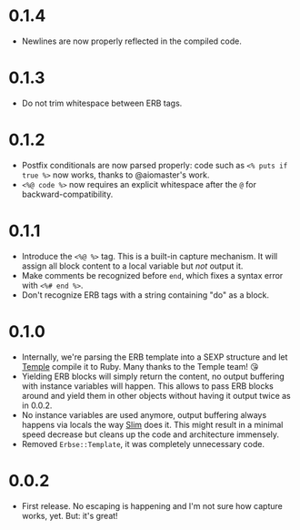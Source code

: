 # 0.1.4

* Newlines are now properly reflected in the compiled code.

# 0.1.3

* Do not trim whitespace between ERB tags.

# 0.1.2

* Postfix conditionals are now parsed properly: code such as `<% puts if true %>` now works, thanks to @aiomaster's work.
* `<%@ code %>` now requires an explicit whitespace after the `@` for backward-compatibility.

# 0.1.1

* Introduce the `<%@ %>` tag. This is a built-in capture mechanism. It will assign all block content to a local variable but *not* output it.
* Make comments be recognized before `end`, which fixes a syntax error with `<%# end %>`.
* Don't recognize ERB tags with a string containing "do" as a block.

# 0.1.0

* Internally, we're parsing the ERB template into a SEXP structure and let [Temple](https://github.com/judofyr/temple) compile it to Ruby. Many thanks to the Temple team! 😘
* Yielding ERB blocks will simply return the content, no output buffering with instance variables will happen.
    This allows to pass ERB blocks around and yield them in other objects without having it output twice as in 0.0.2.
* No instance variables are used anymore, output buffering always happens via locals the way [Slim](https://github.com/slim-template/slim) does it. This might result in a minimal speed decrease but cleans up the code and architecture immensely.
* Removed `Erbse::Template`, it was completely unnecessary code.

# 0.0.2

* First release. No escaping is happening and I'm not sure how capture works, yet. But: it's great!

